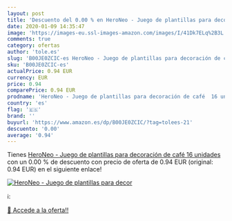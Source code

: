 ```yaml
---
layout: post
title: 'Descuento del 0.00 % en HeroNeo - Juego de plantillas para decor'
date: 2020-01-09 14:35:47
image: 'https://images-eu.ssl-images-amazon.com/images/I/41Dk7ELq%2B3L._SL400_.jpg'
comments: true
category: ofertas
author: 'tole.es'
slug: 'B00JE0ZCIC-es HeroNeo - Juego de plantillas para decoración de café 16...'
sku: 'B00JE0ZCIC-es'
actualPrice: 0.94 EUR
currency: EUR
price: 0.94
comparePrice: 0.94 EUR
prodname: 'HeroNeo - Juego de plantillas para decoración de café  16 unidades '
country: 'es'
flag: '🇪🇸'
brand: ''
buyurl: 'https://www.amazon.es/dp/B00JE0ZCIC/?tag=tolees-21'
descuento: '0.00'
average: '0.94'
---
```


Tienes [HeroNeo - Juego de plantillas para decoración de café  16 unidades ](https://www.amazon.es/dp/B00JE0ZCIC/?tag=tolees-21) con un 0.00 % de descuento con precio de oferta de 0.94 EUR (original: 0.94 EUR) en el siguiente enlace!

[![HeroNeo - Juego de plantillas para decor](https://images-eu.ssl-images-amazon.com/images/I/41Dk7ELq%2B3L._SL400_.jpg)](https://www.amazon.es/dp/B00JE0ZCIC/?tag=tolees-21)

ℹ️:


[🛒 Accede a la oferta!!](https://www.amazon.es/dp/B00JE0ZCIC/?tag=tolees-21)
